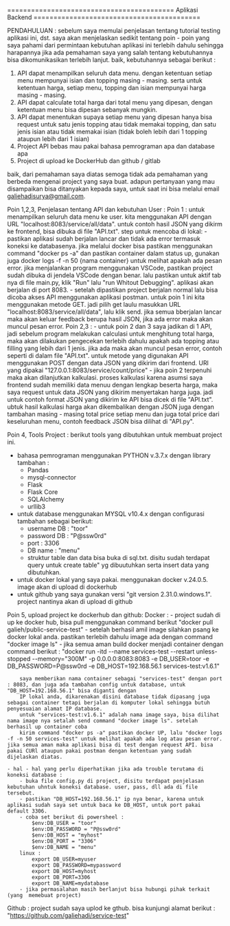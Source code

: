 ========================================== Aplikasi Backend ==========================================

PENDAHULUAN :
sebelum saya memulai penjelasan tentang tutorial testing aplikasi ini, dst. saya akan menjelaskan sedikit tentang poin - poin yang saya pahami dari permintaan kebutuhan aplikasi ini terlebih dahulu sehingga harapannya jika ada pemahaman saya yang salah tentang kebutuhannya bisa dikomunikasikan terlebih lanjut. baik, kebutuhannya sebagai berikut :

1. API dapat menampilkan seluruh data menu. dengan ketentuan setiap menu mempunyai isian dan topping masing - masing. serta untuk ketentuan harga, setiap menu, topping dan isian mempunyai harga masing - masing.
2. API dapat calculate total harga dari total menu yang dipesan, dengan ketentuan menu bisa dipesan sebanyak mungkin.
3. API dapat menentukan supaya setiap menu yang dipesan hanya bisa request untuk satu jenis topping atau tidak memakai topping, dan satu jenis isian atau tidak memakai isian (tidak boleh lebih dari 1 topping ataupun lebih dari 1 isian)
4. Project API bebas mau pakai bahasa pemrograman apa dan database apa
5. Project di upload ke DockerHub dan github / gitlab

baik, dari pemahaman saya diatas semoga tidak ada pemahaman yang berbeda mengenai project yang saya buat. adapun pertanyaan yang mau disampaikan bisa ditanyakan kepada saya, untuk saat ini bisa melalui email galiehadisurya@gmail.com.


Poin 1,2,3, Penjelasan tentang API dan kebutuhan User :
Poin 1 :
    untuk menampilkan seluruh data menu ke user. kita menggunakan API dengan URL "localhost:8083/service/all/data". untuk contoh hasil JSON yang dikirm ke frontend, bisa dibuka di file "API.txt". step untuk mencoba di lokal:
    - pastikan aplikasi sudah berjalan lancar dan tidak ada error termasuk koneksi ke databasenya. jika melalui docker bisa pastikan menggunakan command "docker ps -a" dan pastikan container dalam status up, gunakan juga docker logs -f -n 50 {nama container} untuk melihat apakah ada pesan error. jika menjalankan program menggunakan VSCode, pastikan project sudah dibuka  di jendela VSCode dengan benar. lalu pastikan untuk aktif tab nya di file main.py, klik "Run" lalu "run Whitout Debugging". aplikasi akan berjalan di port 8083.
    - setelah dipastikan project berjalan normal lalu bisa dicoba akses API menggunakan aplikasi postman. untuk poin 1 ini kita menggunakan metode GET. jadi pilih get laulu masukkan URL "localhost:8083/service/all/data", lalu klik send. jika semua bberjalan lancar maka akan keluar feedback berupa hasil JSON, jika ada error maka akan muncul pesan error.
Poin 2,3 :
    - untuk poin 2 dan 3 saya jadikan di 1 API, jadi sebelum program melakukan calculasi untuk menghitung total harga, maka akan  dilakukan pengecekan terlebih dahulu apakah ada topping atau filling yang lebih dari 1 jenis. jika ada maka akan muncul pesan error, contoh seperti di dalam file "API.txt". untuk metode yang digunakan API menggunakan POST dengan data JSON yang dikirim dari frontend. URl yang dipakai "127.0.0.1:8083/service/count/price"
    - jika poin 2 terpenuhi maka akan dilanjutkan kalkulasi. proses kalkulasi karena asumsi saya frontend sudah memiliki data menuu dengan lengkap beserta harga, maka saya request untuk data JSON yang dikirim menyertakan harga juga. jadi untuk contoh format JSON yang dikirim ke API bisa dicek di file "API.txt". ubtuk hasil kalkulasi harga akan dikembalikan dengan JSON juga dengan tambahan masing - masing total price setiap menu dan juga total price dari keseluruhan menu, contoh feedback JSON bisa dilihat di "API.py".



Poin 4, Tools Project :
berikut tools yang dibutuhkan untuk membuat project ini.
- bahasa pemrograman menggunakan PYTHON v.3.7.x dengan library tambahan :
    - Pandas
    - mysql-connector
    - Flask
    - Flask Core
    - SQLAlchemy
    - urllib3
- untuk database menggunakan MYSQL v10.4.x dengan configurasi tambahan sebagai berikut:
    - username DB   : "toor"
    - password DB   : "P@ssw0rd"
    - port          : 3306
    - DB name       : "menu"
    - struktur table dan data bisa buka di sql.txt. disitu sudah terdapat query untuk create table" yg dibuutuhkan serta insert data yang dibutuhkan.
- untuk docker lokal yang saya pakai. menggunakan docker v.24.0.5. image akan di upload di dockerhub
- untuk github yang saya gunakan versi "git version 2.31.0.windows.1". project nantinya akan di upload di github



Poin 5, upload project ke dockerhub dan github:
Docker :
    - project sudah di up ke docker hub, bisa pull menggunakan command berikut "docker pull galieh/public-service-test"
    - setelah berhasil amil image silahkan psang ke docker lokal anda. pastikan terlebih dahulu image ada dengan command "docker image ls"
    - jika semua aman build docker menjadi container dengan command berikut :
        "docker run -itd --name services-test --restart unless-stopped --memory="300M" -p 0.0.0.0:8083:8083 -e DB_USER=toor -e DB_PASSWORD=P@ssw0rd -e DB_HOST=192.168.56.1 services-test:v1.6.1"

        saya memberikan nama container sebagai "services-test" dengan port : 8083, dan juga ada tambahan config untuk database, untuk "DB_HOST=192.168.56.1" bisa diganti dengan
        IP lokal anda, dikarenakan disini database tidak dipasang juga sebagai container tetapi berjalan di komputer lokal sehingga butuh penyesuaian alamat IP database.
        untuk "services-test:v1.6.1" adalah nama image saya, bisa dilihat nama image nya setalah send command "docker image ls". setelah berhasil up container coba
        kirim command "docker ps -a" pastikan docker UP, lalu "docker logs -f -n 50 services-test" untuk melihat apakah ada log atau pesan error. jika semua aman maka aplikasi bisa di test dengan request API. bisa pakai CURl ataupun pakai postman dengan ketentuan yang sudah dijelaskan diatas.
    
    - hal - hal yang perlu diperhatikan jika ada trouble terutama di koneksi database :
        - buka file config.py di project, disitu terdapat penjelasan kebutuhan uhntuk koneksi database. user, pass, dll ada di file tersebut.
        - pastikan "DB_HOST=192.168.56.1" ip nya benar, karena untuk aplikasi sudah saya set untuk baca ke DB_HOST, untuk port pakai default 3306.
        - coba set berikut di powersheel :
            $env:DB_USER = "toor"
            $env:DB_PASSWORD = "P@ssw0rd"
            $env:DB_HOST = "myhost"
            $env:DB_PORT = "3306"
            $env:DB_NAME = "menu"
        linux :
            export DB_USER=myuser
            export DB_PASSWORD=mypassword
            export DB_HOST=myhost
            export DB_PORT=3306
            export DB_NAME=mydatabase
        - jika permasalahan masih berlanjut bisa hubungi pihak terkait (yang  memebuat project)

Github :
    project sudah  saya uplod ke gthub. bisa kunjungi alamat berikut :
        "https://github.com/galiehadi/service-test"
    